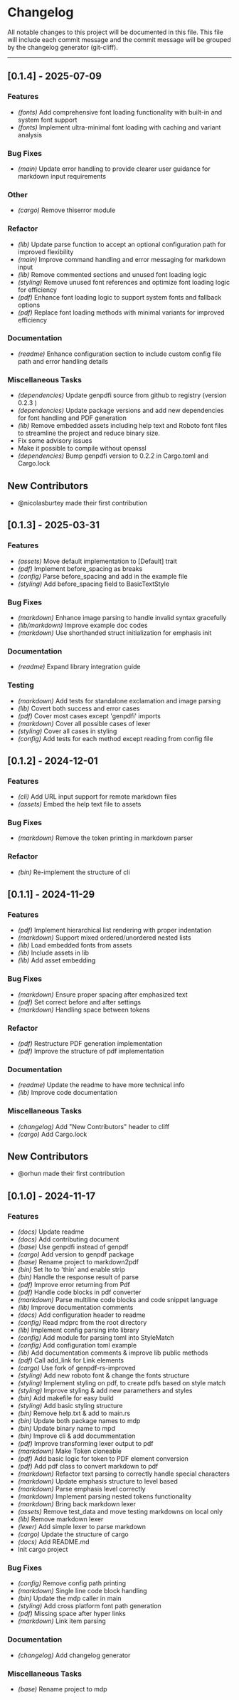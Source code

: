 # Changelog

All notable changes to this project will be documented in this file.
This file will include each commit message and the commit message will be grouped by
the changelog generator (git-cliff).

---

## [0.1.4] - 2025-07-09

### Features
- *(fonts)* Add comprehensive font loading functionality with built-in and system font support
- *(fonts)* Implement ultra-minimal font loading with caching and variant analysis

### Bug Fixes
- *(main)* Update error handling to provide clearer user guidance for markdown input requirements

### Other
- *(cargo)* Remove thiserror module

### Refactor
- *(lib)* Update parse function to accept an optional configuration path for improved flexibility
- *(main)* Improve command handling and error messaging for markdown input
- *(lib)* Remove commented sections and unused font loading logic
- *(styling)* Remove unused font references and optimize font loading logic for efficiency
- *(pdf)* Enhance font loading logic to support system fonts and fallback options
- *(pdf)* Replace font loading methods with minimal variants for improved efficiency

### Documentation
- *(readme)* Enhance configuration section to include custom config file path and error handling details

### Miscellaneous Tasks
- *(dependencies)* Update genpdfi source from github to registry (version 0.2.3  )
- *(dependencies)* Update package versions and add new dependencies for font handling and PDF generation
- *(lib)* Remove embedded assets including help text and Roboto font files to streamline the project and reduce binary size.
- Fix some advisory issues
- Make it possible to compile without openssl
- *(dependencies)* Bump genpdfi version to 0.2.2 in Cargo.toml and Cargo.lock

## New Contributors
* @nicolasburtey made their first contribution

## [0.1.3] - 2025-03-31
### Features
- *(assets)* Move default implementation to [Default] trait
- *(pdf)* Implement before_spacing as breaks
- *(config)* Parse before_spacing and add in the example file
- *(styling)* Add before_spacing field to BasicTextStyle

### Bug Fixes
- *(markdown)* Enhance image parsing to handle invalid syntax gracefully
- *(lib/markdown)* Improve example doc codes
- *(markdown)* Use shorthanded struct initialization for emphasis init

### Documentation
- *(readme)* Expand library integration guide

### Testing
- *(markdown)* Add tests for standalone exclamation and image parsing
- *(lib)* Covert both success and error cases
- *(pdf)* Cover most cases except 'genpdfi' imports
- *(markdown)* Cover all possible cases of lexer
- *(styling)* Cover all cases in styling
- *(config)* Add tests for each method except reading from config file

## [0.1.2] - 2024-12-01
### Features
- *(cli)* Add URL input support for remote markdown files
- *(assets)* Embed the help text file to assets

### Bug Fixes
- *(markdown)* Remove the token printing in markdown parser

### Refactor
- *(bin)* Re-implement the structure of cli

## [0.1.1] - 2024-11-29
### Features
- *(pdf)* Implement hierarchical list rendering with proper indentation
- *(markdown)* Support mixed ordered/unordered nested lists
- *(lib)* Load embedded fonts from assets
- *(lib)* Include assets in lib
- *(lib)* Add asset embedding

### Bug Fixes
- *(markdown)* Ensure proper spacing after emphasized text
- *(pdf)* Set correct before and after settings
- *(markdown)* Handling space between tokens

### Refactor
- *(pdf)* Restructure PDF generation implementation
- *(pdf)* Improve the structure of pdf implementation

### Documentation
- *(readme)* Update the readme to have more technical info
- *(lib)* Improve code documentation

### Miscellaneous Tasks
- *(changelog)* Add "New Contributors" header to cliff
- *(cargo)* Add Cargo.lock

## New Contributors
* @orhun made their first contribution

## [0.1.0] - 2024-11-17
### Features
- *(docs)* Update readme
- *(docs)* Add contributing document
- *(base)* Use genpdfi instead of genpdf
- *(cargo)* Add version to genpdf package
- *(base)* Rename project to markdown2pdf
- *(bin)* Set lto to 'thin' and enable strip
- *(bin)* Handle the response result of parse
- *(pdf)* Improve error returning from Pdf
- *(pdf)* Handle code blocks in pdf converter
- *(markdown)* Parse multiline code blocks and code snippet language
- *(lib)* Improve documentation comments
- *(docs)* Add configuration header to readme
- *(config)* Read mdprc from the root directory
- *(lib)* Implement config parsing into library
- *(config)* Add module for parsing toml into StyleMatch
- *(config)* Add configuration toml example
- *(lib)* Add documentation comments & improve lib public methods
- *(pdf)* Call add_link for Link elements
- *(cargo)* Use fork of genpdf-rs-improved
- *(styling)* Add new roboto font & change the fonts structure
- *(styling)* Implement styling on pdf, to create pdfs based on style match
- *(styling)* Improve styling & add new paramethers and styles
- *(bin)* Add makefile for easy build
- *(styling)* Add basic styling structure
- *(bin)* Remove help.txt & add to main.rs
- *(bin)* Update both package names to mdp
- *(bin)* Update binary name to mpd
- *(bin)* Improve cli & add docummentation
- *(pdf)* Improve transforming lexer output to pdf
- *(markdown)* Make Token cloneable
- *(pdf)* Add basic logic for token to PDF element conversion
- *(pdf)* Add pdf class to convert markdown to pdf
- *(markdown)* Refactor text parsing to correctly handle special characters
- *(markdown)* Update emphasis structure to level based
- *(markdown)* Parse emphasis level correctly
- *(markdown)* Implement parsing nested tokens functionality
- *(markdown)* Bring back markdown lexer
- *(assets)* Remove test_data and move testing markdowns on local only
- *(lib)* Remove markdown lexer
- *(lexer)* Add simple lexer to parse markdown
- *(cargo)* Update the structure of cargo
- *(docs)* Add README.md
- Init cargo project

### Bug Fixes
- *(config)* Remove config path printing
- *(markdown)* Single line code block handling
- *(bin)* Update the mdp caller in main
- *(styling)* Add cross platform font path generation
- *(pdf)* Missing space after hyper links
- *(markdown)* Link item parsing

### Documentation
- *(changelog)* Add changelog generator

### Miscellaneous Tasks
- *(base)* Rename project to mdp
